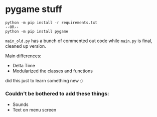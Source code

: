 # pygame stuff

```shell
python -m pip install -r requirements.txt
--OR--
python -m pip install pygame
```

`main_old.py` has a bunch of commented out code while `main.py` is final, cleaned up version.

Main differences:
* Delta Time
* Modularized the classes and functions

did this just to learn something new :)

### Couldn't be bothered to add these things:
* Sounds
* Text on menu screen